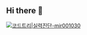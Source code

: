 ## Hi there 👋

<!--
**Jinxxlog/Jinxxlog** is a ✨ _special_ ✨ repository because its `README.md` (this file) appears on your GitHub profile.

Here are some ideas to get you started:

- 🔭 I’m currently working on ...
- 🌱 I’m currently learning ...
- 👯 I’m looking to collaborate on ...
- 🤔 I’m looking for help with ...
- 💬 Ask me about ...
- 📫 How to reach me: ...
- 😄 Pronouns: ...
- ⚡ Fun fact: ...
-->
[![코드트리|실력진단-mir001030](https://banner.codetree.ai/v1/banner/mir001030)](https://www.codetree.ai/profiles/mir001030)
